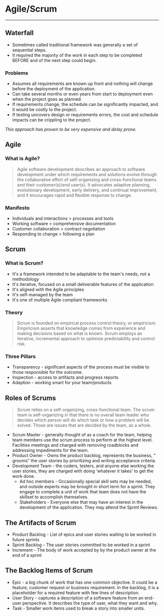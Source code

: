 # Agile/Scrum
---
## Waterfall
* Sometimes called traditional framework was generally a set of sequential steps.
* It required the majority of the work in each step to be completed BEFORE and of the next step could begin.
### Problems
* Assumes all requirements are known up front and nothing will change before the deployment of the application.
* Can take several months or even years from start to deployment even when the project goes as planned.
* If requirements change, the schedule can be significantly impacted, and it would be costly to the project.
* If testing uncovers design or requirements errors, the cost and schedule impacts can be crippling to the project.

*This approach has proven to be very expensive and delay prone.*

## Agile
### What is Agile?
> Agile software development describes an approach to software development under which requirements and solutions evolve through the collaborative effort of self-organizing and cross-functional teams and their customer(s)/end user(s). It advocates adaptive planning, evolutionary development, early delivery, and continual improvement, and it encourages rapid and flexible response to change.
### Manifesto
* Individuals and interactions > processes and tools
* Working software > comprehensive documentation
* Customer collaboration > contract negotiation
* Responding to change  > following a plan

## Scrum
### What is Scrum?
* It's a framework intended to be adaptable to the team's needs, not a methodology
* It's iterative, focused on a small deliverable features of the application
* It's aligned with the Agile principles
* It's self-managed by the team
* It's one of multiple Agile compliant frameworks
### Theory
> Scrum is founded on empirical process control theory, or empiricism. Empiricism asserts that knowledge comes from experience and making decisions based on what is known. Scrum employs an iterative, incremental approach to optimize predictability and control risk.
### Three Pillars
* Transparency - significant aspects of the process must be visible to those responsible for the outcome.
* Inspection - access to artifacts and progress reports
* Adaption - working smart for your team/products

## Roles of Scrums
> Scrum relies on a self-organizing, cross-functional team. The scrum team is self-organizing in that there is no overall team leader who decides which person will do which task or how a problem will be solved. Those are issues that are decided by the team, as a whole.

* Scrum Master - generally thought of as a coach for the team, helping team members use the scrum process to perform at the highest level. Facilities meetings and charged with removing roadblocks and addressing impediments for the team.
* Product Owner - Owns the product backlog, represents the business, " grooms" the user stories by prioritizing and writing acceptance criteria.
* Development Team - the coders, testers, and anyone else working the user stories, they are charged with doing 'whatever it takes' to get the work done.
	* Ad hoc members - Occasionally special skill sets may be needed, and outside experts may be brought in short term for a sprint.   They engage to complete a unit of work that team does not have the skillset to accomplish themselves.
	* Stakeholders - Everyone else that may have an interest in the development of the application.  They may attend the Sprint Reviews.

## The Artifacts of Scrum
* Product Backlog - List of epics and user stories waiting to be worked in future sprints
* Sprint Backlog - The user stories committed to be worked in a sprint
* Increment - The body of work accepted by by the product owner at the end of a sprint

## The Backlog Items of Scrum
* Epic - a big chunk of work that has one common objective. It could be a feature, customer request or business requirement. In the backlog, it is a placeholder for a required feature with few lines of description.
* User Story - captures a description of a software feature from an end-user perspective. It describes the type of user, what they want and why.
* Task - Smaller work items used to break a story into smaller units.




 
